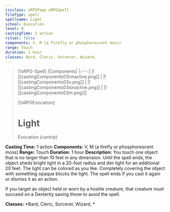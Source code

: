 ```yaml
---
cssclass: oRPGPage oRPGSpell
fileType: spell
spellname: Light
school: Evocation
level: 0
castingTime: 1 action
ritual: false
components: V, M (a firefly or phosphorescent moss)
range: Touch
duration: 1 hour
classes: Bard, Cleric, Sorcerer, Wizard,
---
```

> [!oRPG-Spell]
> |Components|
> |:---:|
> |![[castingComponents03rinactive.png]] |
> |![[castingComponents03v.png]] |
> |![[castingComponents03sinactive.png]] |
> |![[castingComponents03m.png]]|

> [!oRPGEvocation]
>#  Light
> Evocation  (cantrip)

**Casting Time:** 1 action
**Components:** V, M (a firefly or phosphorescent moss)
**Range:** Touch
**Duration:**  1 hour
**Description:**
You touch one object that is no larger than 10 feet in any dimension. Until the spell ends, the object sheds bright light in a 20-foot radius and dim light for an additional 20 feet. The light can be colored as you like. Completely covering the object with something opaque blocks the light. The spell ends if you cast it again or dismiss it as an action.



 If you target an object held or worn by a hostile creature, that creature must succeed on a Dexterity saving throw to avoid the spell.



**Classes:**  *Bard, Cleric, Sorcerer, Wizard, *


